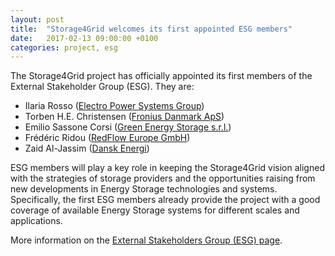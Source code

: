 ```yaml
---
layout: post
title:  "Storage4Grid welcomes its first appointed ESG members"
date:   2017-02-13 09:00:00 +0100
categories: project, esg
---
```


The Storage4Grid project has officially appointed its first members of the External Stakeholder Group (ESG). They are:

- Ilaria Rosso ([Electro Power Systems Group](http://electropowersystems.com/))
- Torben H.E. Christensen ([Fronius Danmark ApS](http://www.fronius.com/))
- Emilio Sassone Corsi ([Green Energy Storage s.r.l.](http://www.greenenergystorage.eu/))
- Frédéric Ridou ([RedFlow Europe GmbH](http://redflow.com/))
- Zaid Al-Jassim ([Dansk Energi](http://www.danskenergi.dk/))

ESG members will play a key role in keeping the Storage4Grid vision aligned with the strategies of storage providers and the opportunities raising from new developments in Energy Storage technologies and systems. Specifically, the first ESG members already provide the project with a good coverage of available Energy Storage systems for different scales and applications.

More information on the [External Stakeholders Group (ESG) page]({{site.baseurl}}/pages/esg.html).
